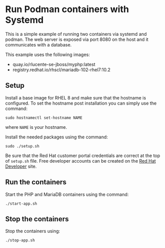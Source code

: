 # Run Podman containers with Systemd
This is a simple example of running two containers via systemd and
podman. The web server is exposed via port 8080 on the host and it
communicates with a database.

This example uses the following images:
* quay.io/rlucente-se-jboss/myphp:latest
* registry.redhat.io/rhscl/mariadb-102-rhel7:10.2

## Setup
Install a base image for RHEL 8 and make sure that the hostname is
configured. To set the hostname post installation you can simply
use the command:

    sudo hostnamectl set-hostname NAME

where `NAME` is your hostname.

Install the needed packages using the command:

    sudo ./setup.sh

Be sure that the Red Hat customer portal credentials are correct
at the top of `setup.sh` file.  Free developer accounts can be
created on the [Red Hat Developer](https://developers.redhat.com/)
site.

## Run the containers
Start the PHP and MariaDB containers using the command:

    ./start-app.sh

## Stop the containers
Stop the containers using:

    ./stop-app.sh

